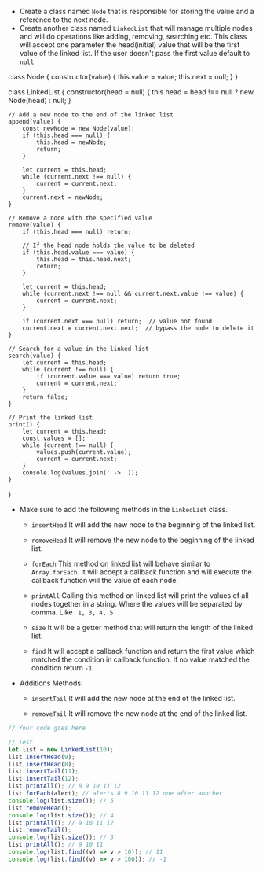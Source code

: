 - Create a class named `Node` that is responsible for storing the value and a reference to the next node.
- Create another class named `LinkedList` that will manage multiple nodes and will do operations like adding, removing, searching etc. This class will accept one parameter the head(initial) value that will be the first value of the linked list. If the user doesn't pass the first value default to `null`

class Node {
    constructor(value) {
        this.value = value;
        this.next = null;
    }
}


class LinkedList {
    constructor(head = null) {
        this.head = head !== null ? new Node(head) : null;
    }

    // Add a new node to the end of the linked list
    append(value) {
        const newNode = new Node(value);
        if (this.head === null) {
            this.head = newNode;
            return;
        }

        let current = this.head;
        while (current.next !== null) {
            current = current.next;
        }
        current.next = newNode;
    }

    // Remove a node with the specified value
    remove(value) {
        if (this.head === null) return;

        // If the head node holds the value to be deleted
        if (this.head.value === value) {
            this.head = this.head.next;
            return;
        }

        let current = this.head;
        while (current.next !== null && current.next.value !== value) {
            current = current.next;
        }

        if (current.next === null) return;  // value not found
        current.next = current.next.next;  // bypass the node to delete it
    }

    // Search for a value in the linked list
    search(value) {
        let current = this.head;
        while (current !== null) {
            if (current.value === value) return true;
            current = current.next;
        }
        return false;
    }

    // Print the linked list
    print() {
        let current = this.head;
        const values = [];
        while (current !== null) {
            values.push(current.value);
            current = current.next;
        }
        console.log(values.join(' -> '));
    }
}


- Make sure to add the following methods in the `LinkedList` class.

  - `insertHead`
    It will add the new node to the beginning of the linked list.

  - `removeHead`
    It will remove the new node to the beginning of the linked list.

  - `forEach`
    This method on linked list will behave similar to `Array.forEach`. It will accept a callback function and will execute the callback function will the value of each node.

  - `printAll`
    Calling this method on linked list will print the values of all nodes together in a string. Where the values will be separated by comma. Like ` 1, 3, 4, 5`

  - `size`
    It will be a getter method that will return the length of the linked list.

  - `find`
    It will accept a callback function and return the first value which matched the condition in callback function. If no value matched the condition return `-1`.

- Additions Methods:

  - `insertTail`
    It will add the new node at the end of the linked list.

  - `removeTail`
    It will remove the new node at the end of the linked list.

```js
// Your code goes here

// Test
let list = new LinkedList(10);
list.insertHead(9);
list.insertHead(8);
list.insertTail(11);
list.insertTail(12);
list.printAll(); // 8 9 10 11 12
list.forEach(alert); // alerts 8 9 10 11 12 one after another
console.log(list.size()); // 5
list.removeHead();
console.log(list.size()); // 4
list.printAll(); // 9 10 11 12
list.removeTail();
console.log(list.size()); // 3
list.printAll(); // 9 10 11
console.log(list.find((v) => v > 10)); // 11
console.log(list.find((v) => v > 100)); // -1
```
